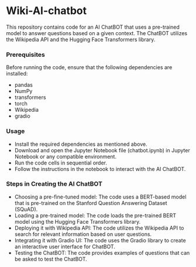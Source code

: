# Wiki-AI-chatbot
This repository contains code for an AI ChatBOT that uses a pre-trained model to answer questions based on a given context. The ChatBOT utilizes the Wikipedia API and the Hugging Face Transformers library.

### Prerequisites
Before running the code, ensure that the following dependencies are installed:
* pandas
* NumPy
* transformers
* torch
* Wikipedia
* gradio 

### Usage
* Install the required dependencies as mentioned above.
* Download and open the Jupyter Notebook file (chatbot.ipynb) in Jupyter Notebook or any compatible environment.
* Run the code cells in sequential order.
* Follow the instructions in the notebook to interact with the AI ChatBOT.

### Steps in Creating the AI ChatBOT
* Choosing a pre-fine-tuned model: The code uses a BERT-based model that is pre-trained on the Stanford Question Answering Dataset (SQuAD).
* Loading a pre-trained model: The code loads the pre-trained BERT model using the Hugging Face Transformers library.
* Deploying it with Wikipedia API: The code utilizes the Wikipedia API to search for relevant information based on user questions.
* Integrating it with Gradio UI: The code uses the Gradio library to create an interactive user interface for ChatBOT.
* Testing the ChatBOT: The code provides examples of questions that can be asked to test the ChatBOT.
